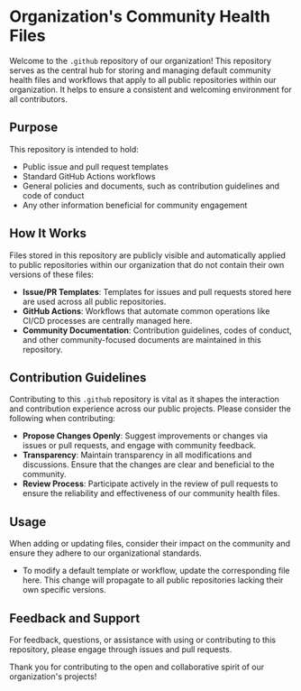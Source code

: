 # Organization's Community Health Files
Welcome to the `.github` repository of our organization! This repository serves as the central hub for storing and managing default community health files and workflows that apply to all public repositories within our organization. It helps to ensure a consistent and welcoming environment for all contributors.

## Purpose
This repository is intended to hold:

- Public issue and pull request templates
- Standard GitHub Actions workflows
- General policies and documents, such as contribution guidelines and code of conduct
- Any other information beneficial for community engagement

## How It Works
Files stored in this repository are publicly visible and automatically applied to public repositories within our organization that do not contain their own versions of these files:

- **Issue/PR Templates**: Templates for issues and pull requests stored here are used across all public repositories.
- **GitHub Actions**: Workflows that automate common operations like CI/CD processes are centrally managed here.
- **Community Documentation**: Contribution guidelines, codes of conduct, and other community-focused documents are maintained in this repository.

## Contribution Guidelines
Contributing to this `.github` repository is vital as it shapes the interaction and contribution experience across our public projects. Please consider the following when contributing:

- **Propose Changes Openly**: Suggest improvements or changes via issues or pull requests, and engage with community feedback.
- **Transparency**: Maintain transparency in all modifications and discussions. Ensure that the changes are clear and beneficial to the community.
- **Review Process**: Participate actively in the review of pull requests to ensure the reliability and effectiveness of our community health files.

## Usage
When adding or updating files, consider their impact on the community and ensure they adhere to our organizational standards.

- To modify a default template or workflow, update the corresponding file here. This change will propagate to all public repositories lacking their own specific versions.

## Feedback and Support
For feedback, questions, or assistance with using or contributing to this repository, please engage through issues and pull requests.

Thank you for contributing to the open and collaborative spirit of our organization's projects!
